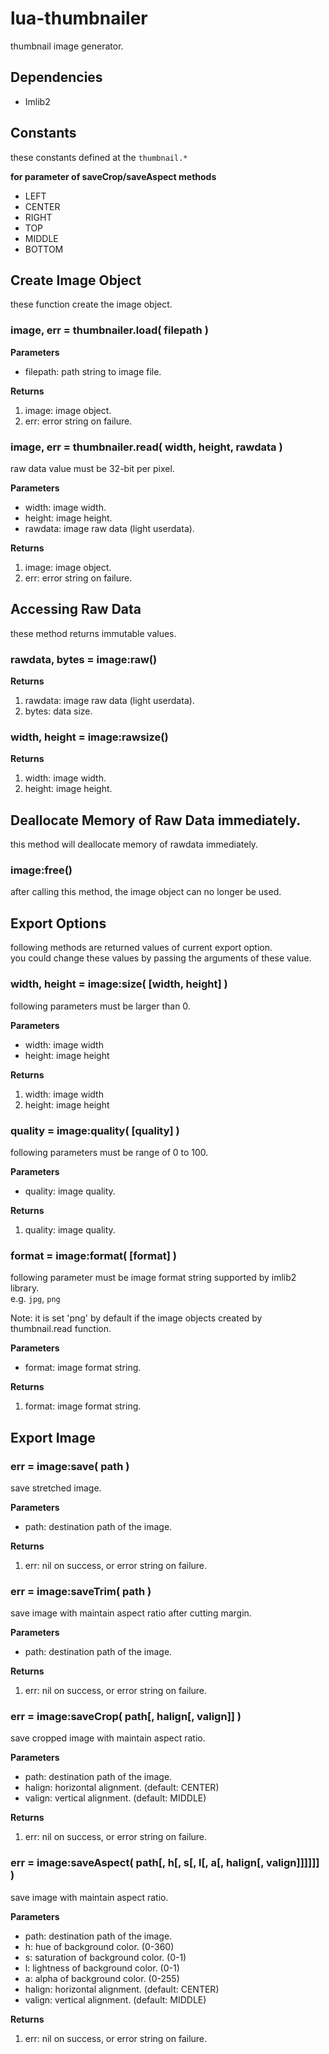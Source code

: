 lua-thumbnailer
===============

thumbnail image generator.

## Dependencies

- Imlib2

## Constants

these constants defined at the `thumbnail.*`

**for parameter of saveCrop/saveAspect methods**

- LEFT
- CENTER
- RIGHT
- TOP
- MIDDLE
- BOTTOM

## Create Image Object

these function create the image object.

### image, err = thumbnailer.load( filepath )

**Parameters**

- filepath: path string to image file.

**Returns**

1. image: image object.
2. err: error string on failure.

### image, err = thumbnailer.read( width, height, rawdata )

raw data value must be 32-bit per pixel.

**Parameters**

- width: image width.
- height: image height.
- rawdata: image raw data (light userdata).

**Returns**

1. image: image object.
2. err: error string on failure.


## Accessing Raw Data

these method returns immutable values.

### rawdata, bytes = image:raw()

**Returns**

1. rawdata: image raw data (light userdata).
2. bytes: data size.


### width, height = image:rawsize()

**Returns**

1. width: image width.
2. height: image height.


## Deallocate Memory of Raw Data immediately.

this method will deallocate memory of rawdata immediately.  

### image:free()

after calling this method, the image object can no longer be used.


## Export Options

following methods are returned values of current export option.  
you could change these values by passing the arguments of these value.


### width, height = image:size( [width, height] )

following parameters must be larger than 0.

**Parameters**

- width: image width
- height: image height

**Returns**

1. width: image width
2. height: image height


### quality = image:quality( [quality] )

following parameters must be range of 0 to 100.

**Parameters**

- quality: image quality.

**Returns**

1. quality: image quality.

### format = image:format( [format] )

following parameter must be image format string supported by imlib2 library.  
e.g. `jpg`, `png`

Note: it is set 'png' by default if the image objects created by thumbnail.read function.

**Parameters**

- format: image format string.

**Returns**

1. format: image format string.


## Export Image

### err = image:save( path )

save stretched image.

**Parameters**

- path: destination path of the image.

**Returns**

1. err: nil on success, or error string on failure.


### err = image:saveTrim( path )

save image with maintain aspect ratio after cutting margin.

**Parameters**

- path: destination path of the image.

**Returns**

1. err: nil on success, or error string on failure.


### err = image:saveCrop( path[, halign[, valign]] )

save cropped image with maintain aspect ratio.

**Parameters**

- path: destination path of the image.
- halign: horizontal alignment. (default: CENTER)
- valign: vertical alignment. (default: MIDDLE)

**Returns**

1. err: nil on success, or error string on failure.


### err = image:saveAspect( path[, h[, s[, l[, a[, halign[, valign]]]]]] )

save image with maintain aspect ratio.

**Parameters**

- path: destination path of the image.
- h: hue of background color. (0-360)
- s: saturation of background color. (0-1)
- l: lightness of background color. (0-1)
- a: alpha of background color. (0-255)
- halign: horizontal alignment. (default: CENTER)
- valign: vertical alignment. (default: MIDDLE)

**Returns**

1. err: nil on success, or error string on failure.


